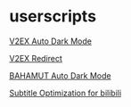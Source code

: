 # userscripts

[V2EX Auto Dark Mode](https://greasyfork.org/zh-CN/scripts/424320-v2ex-auto-dark-mode)

[V2EX Redirect](https://greasyfork.org/zh-CN/scripts/424626-v2ex-redirect)

[BAHAMUT Auto Dark Mode](https://greasyfork.org/zh-CN/scripts/424510-bahamut-auto-dark-mode)

[Subtitle Optimization for bilibili](https://greasyfork.org/zh-CN/scripts/424324-subtitle-optimization-for-bilibili)
